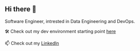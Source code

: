 ## Hi there 👋

Software Engineer, intrested in Data Engineering and DevOps.

🛠️ Check out my dev environment starting point [here](https://github.com/ralexgt/dev-env)

📫 Check out my [LinkedIn](https://www.linkedin.com/in/alex-rares-roman)
